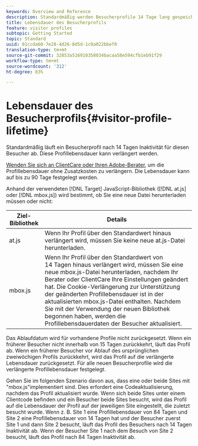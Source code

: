 ```yaml
---
keywords: Overview and Reference
description: Standardmäßig werden Besucherprofile 14 Tage lang gespeichert. Diese Profillebensdauer kann verlängert werden.
title: Lebensdauer des Besucherprofils
feature: visitor profiles
subtopic: Getting Started
topic: Standard
uuid: 01ccda60-7e28-4d26-8d5d-1c0a022bbef0
translation-type: tm+mt
source-git-commit: 32853a516910358034bacaa58e594cfb1eb91f29
workflow-type: tm+mt
source-wordcount: '312'
ht-degree: 83%

---
```



# Lebensdauer des Besucherprofils{#visitor-profile-lifetime}

Standardmäßig läuft ein Besucherprofil nach 14 Tagen Inaktivität für diesen Besucher ab. Diese Profillebensdauer kann verlängert werden.

[Wenden Sie sich an ClientCare oder Ihren Adobe-Berater](../../cmp-resources-and-contact-information.md#reference_ACA3391A00EF467B87930A450050077C), um die Profillebensdauer ohne Zusatzkosten zu verlängern. Die Lebensdauer kann auf bis zu 90 Tage festgelegt werden.

Anhand der verwendeten [!DNL Target] JavaScript-Bibliothek ([!DNL at.js] oder [!DNL mbox.js]) wird bestimmt, ob Sie eine neue Datei herunterladen müssen oder nicht:

| Ziel-Bibliothek | Details |
|--- |--- |
| at.js | Wenn Ihr Profil über den Standardwert hinaus verlängert wird, müssen Sie keine neue at.js-Datei herunterladen. |
| mbox.js | Wenn Ihr Profil über den Standardwert von 14 Tagen hinaus verlängert wird, müssen Sie eine neue mbox.js-Datei herunterladen, nachdem Ihr Berater oder ClientCare Ihre Einstellungen geändert hat. Die Cookie-Verlängerung zur Unterstützung der geänderten Profillebensdauer ist in der aktualisierten mbox.js-Datei enthalten. Nachdem Sie mit der Verwendung der neuen Bibliothek begonnen haben, werden die Profillebensdauerdaten der Besucher aktualisiert. |

Das Ablaufdatum wird für vorhandene Profile nicht zurückgesetzt. Wenn ein früherer Besucher nicht innerhalb von 15 Tagen zurückkehrt, läuft das Profil ab. Wenn ein früherer Besucher vor Ablauf des ursprünglichen zweiwöchigen Profils zurückkehrt, wird das Profil auf die verlängerte Lebensdauer zurückgesetzt. Für alle neuen Besucherprofile wird die verlängerte Profillebensdauer festgelegt.

Gehen Sie im folgenden Szenario davon aus, dass eine oder beide Sites mit &quot;mbox.js&quot;implementiert sind. Dies erfordert eine Codeaktualisierung, nachdem das Profil aktualisiert wurde. Wenn sich beide Sites unter einem Clientcode befinden und ein Besucher beide Sites besucht, wird das Profil auf die Lebensdauer der Profil auf der jeweiligen Site eingestellt, die zuletzt besucht wurde. Wenn z. B. Site 1 eine Profillebensdauer von 84 Tagen und Site 2 eine Profillebensdauer von 14 Tagen hat und der Besucher zuerst Site 1 und dann Site 2 besucht, läuft das Profil des Besuchers nach 14 Tagen Inaktivität ab. Wenn der Besucher Site 1 nach dem Besuch von Site 2 besucht, läuft das Profil nach 84 Tagen Inaktivität ab.
